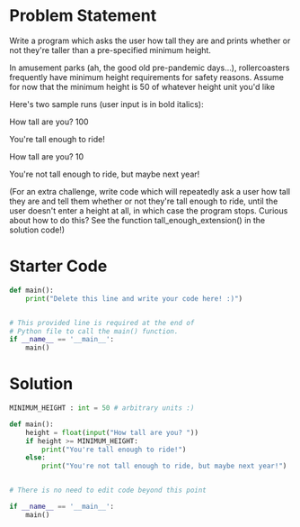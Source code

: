 # Problem Statement
Write a program which asks the user how tall they are and prints whether or not they're taller than a pre-specified minimum height.

In amusement parks (ah, the good old pre-pandemic days...), rollercoasters frequently have minimum height requirements for safety reasons. Assume for now that the minimum height is 50 of whatever height unit you'd like

Here's two sample runs (user input is in bold italics):

How tall are you? 100

You're tall enough to ride!

How tall are you? 10

You're not tall enough to ride, but maybe next year!

(For an extra challenge, write code which will repeatedly ask a user how tall they are and tell them whether or not they're tall enough to ride, until the user doesn't enter a height at all, in which case the program stops. Curious about how to do this? See the function tall_enough_extension() in the solution code!)

# Starter Code
```python
def main():
    print("Delete this line and write your code here! :)")


# This provided line is required at the end of
# Python file to call the main() function.
if __name__ == '__main__':
    main()
```

# Solution
```python
MINIMUM_HEIGHT : int = 50 # arbitrary units :)

def main():
    height = float(input("How tall are you? "))
    if height >= MINIMUM_HEIGHT:
        print("You're tall enough to ride!")
    else:
        print("You're not tall enough to ride, but maybe next year!")


# There is no need to edit code beyond this point

if __name__ == '__main__':
    main()
```